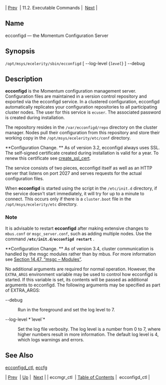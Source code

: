 | [Prev](executable.eccmgr_ctl)  | 11.2. Executable Commands |  [Next](executable.ecconfigd_ctl.php) |

<a name="executable.ecconfigd"></a>
## Name

ecconfigd — the Momentum Configuration Server

## Synopsis

`/opt/msys/ecelerity/sbin/ecconfigd` [ --log-level {*`level`*} ] --debug

<a name="idp14490400"></a>
## Description

**ecconfigd** is the Momentum configuration management server. Configuration files are maintained in a version control repository and exported via the ecconfigd service. In a clustered configuration, ecconfigd automatically replicates your configuration repositories to all participating cluster nodes. The user for this service is `ecuser`. The associated password is created during installation.

The repository resides in the `/var/ecconfigd/repo` directory on the cluster manager. Nodes pull their configuration from this repository and store their working copy in the `/opt/msys/ecelerity/etc/conf` directory.

**Configuration Change. ** As of version 3.2, ecconfigd always uses SSL. The self-signed certificate created during installation is valid for a year. To renew this certificate see [create_ssl_cert](executable.create_ssl_cert "create_ssl_cert").

The service consists of two pieces, ecconfigd itself as well as an HTTP server that listens on port 2027 and serves requests for the actual configuration files.

When **ecconfigd** is started using the script in the `/etc/init.d` directory, if the service doesn't start immediately, it will try for up to a minute to connect. This occurs only if there is a `cluster.boot` file in the `/opt/msys/ecelerity/etc` directory.

### Note

It is advisable to restart **ecconfigd** after making extensive changes to `mbus.conf` or `msgc_server.conf`, such as adding multiple nodes. Use the command **`/etc/init.d/ecconfigd restart`**         .

**Configuration Change. ** As of version 3.4, cluster communication is handled by the msgc modules rather than by mbus. For more information see [Section 14.47, “msgc – Modules”](modules.msgc "14.47. msgc – Modules").

No additional arguments are required for normal operation. However, the `EXTRA_ARGS` environment variable may be used to control how ecconfigd is started. If this variable is set, its contents will be passed as additional arguments to ecconfigd. The following arguments may be specified as part of EXTRA_ARGS:

<dl class="variablelist">

<dt>--debug</dt>

<dd>

Run in the foreground and set the log level to 7.

</dd>

<dt>--log-level *`level`*</dt>

<dd>

Set the log file verbosity. The log level is a number from 0 to 7, where higher numbers result in more information. The default log level is 4, which logs warnings and errors.

</dd>

</dl>

<a name="idp14512496"></a>
## See Also

[ecconfigd_ctl](executable.ecconfigd_ctl "ecconfigd_ctl"), [eccfg](executable.eccfg.php "eccfg")

| [Prev](executable.eccmgr_ctl)  | [Up](exe.commands.details.php) |  [Next](executable.ecconfigd_ctl.php) |
| eccmgr_ctl  | [Table of Contents](index) |  ecconfigd_ctl |
